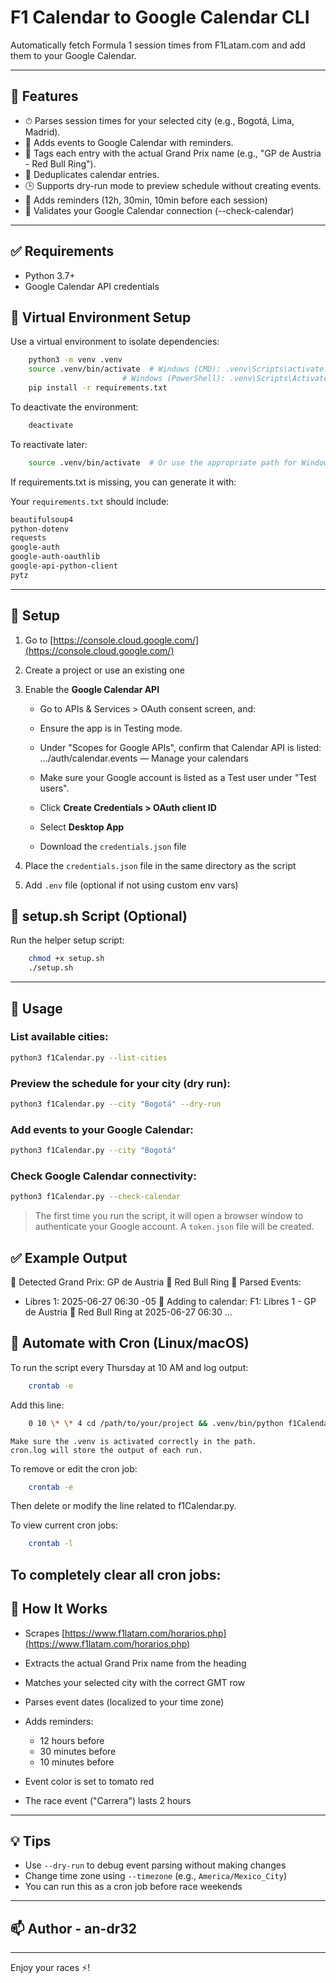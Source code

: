 # F1 Calendar to Google Calendar CLI

Automatically fetch Formula 1 session times from F1Latam.com and add them to your Google Calendar.

---

## 🏁 Features

- ⏱ Parses session times for your selected city (e.g., Bogotá, Lima, Madrid).
- 📅 Adds events to Google Calendar with reminders.
- 📍 Tags each entry with the actual Grand Prix name (e.g., "GP de Austria - Red Bull Ring").
- 🔁 Deduplicates calendar entries.
- 🕒 Supports dry-run mode to preview schedule without creating events.
- 🔔 Adds reminders (12h, 30min, 10min before each session)
- 🧠 Validates your Google Calendar connection (--check-calendar)

---

## ✅ Requirements

- Python 3.7+
- Google Calendar API credentials

## 🌱 Virtual Environment Setup

Use a virtual environment to isolate dependencies:

```bash
    python3 -m venv .venv
    source .venv/bin/activate  # Windows (CMD): .venv\Scripts\activate.bat
                         # Windows (PowerShell): .venv\Scripts\Activate.ps1
    pip install -r requirements.txt
```
To deactivate the environment:
```bash
    deactivate
```
To reactivate later:
```bash
    source .venv/bin/activate  # Or use the appropriate path for Windows
```

If requirements.txt is missing, you can generate it with:

Your `requirements.txt` should include:

```txt
beautifulsoup4
python-dotenv
requests
google-auth
google-auth-oauthlib
google-api-python-client
pytz
```

---

## 🔐 Setup

1. Go to [https://console.cloud.google.com/](https://console.cloud.google.com/)
2. Create a project or use an existing one
3. Enable the **Google Calendar API**

   - Go to APIs & Services > OAuth consent screen, and:
   - Ensure the app is in Testing mode.
   - Under "Scopes for Google APIs", confirm that Calendar API is listed:
     .../auth/calendar.events — Manage your calendars
   - Make sure your Google account is listed as a Test user under "Test users".

   - Click **Create Credentials > OAuth client ID**
   - Select **Desktop App**
   - Download the `credentials.json` file

4. Place the `credentials.json` file in the same directory as the script
5. Add `.env` file (optional if not using custom env vars)

## 🧠 setup.sh Script (Optional)

Run the helper setup script:

```bash
    chmod +x setup.sh
    ./setup.sh
```

---

## 🚀 Usage

### List available cities:

```bash
python3 f1Calendar.py --list-cities
```

### Preview the schedule for your city (dry run):

```bash
python3 f1Calendar.py --city "Bogotá" --dry-run
```

### Add events to your Google Calendar:

```bash
python3 f1Calendar.py --city "Bogotá"
```

### Check Google Calendar connectivity:

```bash
python3 f1Calendar.py --check-calendar
```

> The first time you run the script, it will open a browser window to authenticate your Google account. A `token.json` file will be created.

## ✅ Example Output

📍 Detected Grand Prix: GP de Austria 🏁 Red Bull Ring
📅 Parsed Events:

- Libres 1: 2025-06-27 06:30 -05
  📌 Adding to calendar: F1: Libres 1 - GP de Austria 🏁 Red Bull Ring at 2025-06-27 06:30
  ...

## 📅 Automate with Cron (Linux/macOS)

To run the script every Thursday at 10 AM and log output:

```bash
    crontab -e
```

Add this line:

```bash
    0 10 \* \* 4 cd /path/to/your/project && .venv/bin/python f1Calendar.py --city "Bogotá" >> cron.log 2>&1
```

    Make sure the .venv is activated correctly in the path.
    cron.log will store the output of each run.

To remove or edit the cron job:

```bash
    crontab -e
```

Then delete or modify the line related to f1Calendar.py.

To view current cron jobs:

```bash
    crontab -l
```

## To completely clear all cron jobs:

## 📌 How It Works

- Scrapes [https://www.f1latam.com/horarios.php](https://www.f1latam.com/horarios.php)
- Extracts the actual Grand Prix name from the heading
- Matches your selected city with the correct GMT row
- Parses event dates (localized to your time zone)
- Adds reminders:

  - 12 hours before
  - 30 minutes before
  - 10 minutes before

- Event color is set to tomato red
- The race event ("Carrera") lasts 2 hours

---

## 💡 Tips

- Use `--dry-run` to debug event parsing without making changes
- Change time zone using `--timezone` (e.g., `America/Mexico_City`)
- You can run this as a cron job before race weekends

---

## 📫 Author - an-dr32

---

Enjoy your races ⚡️!
